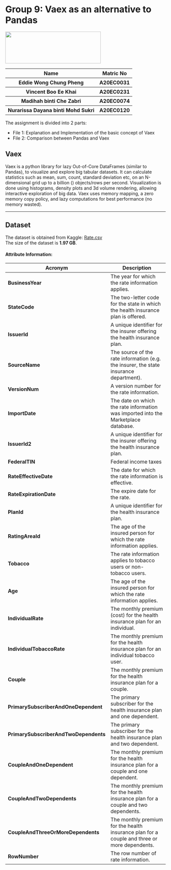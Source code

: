 # **Group 9: Vaex as an alternative to Pandas**
<img src="https://github.com/drshahizan/Python-big-data/blob/main/Assignment%202a/Rojak/vaex.png"  width="300" height="100"><img>

<table>
  <tr>
    <th>Name</th>
    <th>Matric No</th>
  </tr>
  <tr>
    <th>Eddie Wong Chung Pheng </th>
    <th>A20EC0031</th>
  </tr>
  <tr>
    <th>Vincent Boo Ee Khai</th>
    <th>A20EC0231</th>
  </tr>
    <tr>
    <th>Madihah binti Che Zabri </th>
    <th>A20EC0074</th>
  </tr>
  <tr>
    <th>Nurarissa Dayana binti Mohd Sukri</th>
    <th>A20EC0120</th>
  </tr>
</table>

The assignment is divided into 2 parts:<br>
<ul>
  <li>File 1: Explanation and Implementation of the basic concept of Vaex <br></li>
  <li>File 2: Comparison between Pandas and Vaex</li>
</ul>

## Vaex
Vaex is a python library for lazy Out-of-Core DataFrames (similar to Pandas), to visualize and explore big tabular datasets. It can calculate statistics such as mean, sum, count, standard deviation etc, on an N-dimensional grid up to a billion () objects/rows per second. Visualization is done using histograms, density plots and 3d volume rendering, allowing interactive exploration of big data. Vaex uses memory mapping, a zero memory copy policy, and lazy computations for best performance (no memory wasted).

---
**Dataset**
---
The dataset is obtained from Kaggle: <a href="https://www.kaggle.com/datasets/hhs/health-insurance-marketplace?select=Rate.csv">Rate.csv</a>  <br>
The size of the dataset is <b> 1.97 GB</b>.

#### Attribute Information:
| Acronym | Description |
| --- | --- |
| **BusinessYear** |   The year for which the rate information applies.  |
|**StateCode** |  The two-letter code for the state in which the health insurance plan is offered.  |
| **IssuerId** | A unique identifier for the insurer offering the health insurance plan. |
| **SourceName** |  The source of the rate information (e.g. the insurer, the state insurance department). |
| **VersionNum** | A version number for the rate information.  |
| **ImportDate** |  The date on which the rate information was imported into the Marketplace database.   |
| **IssuerId2** | A unique identifier for the insurer offering the health insurance plan.  |
| **FederalTIN** | Federal income taxes  |
| **RateEffectiveDate** |  The date for which the rate information is effective.   |
|**RateExpirationDate** |  The expire date for the rate. |
| **PlanId** | A unique identifier for the health insurance plan. |
| **RatingAreaId** | The age of the insured person for which the rate information applies.  |
| **Tobacco** | The rate information applies to tobacco users or non-tobacco users. |
| **Age** |   The age of the insured person for which the rate information applies.  |
| **IndividualRate** |  The monthly premium (cost) for the health insurance plan for an individual.  |
| **IndividualTobaccoRate** | The monthly premium for the health insurance plan for an individual tobacco user.  |
| **Couple** | The monthly premium for the health insurance plan for a couple.  |
|**PrimarySubscriberAndOneDependent** |  The primary subscriber for the health insurance plan and one dependent. |
| **PrimarySubscriberAndTwoDependents** | The primary subscriber for the health insurance plan and two dependent. |
| **CoupleAndOneDependent** | The monthly premium for the health insurance plan for a couple and one dependent. |
| **CoupleAndTwoDependents** | The monthly premium for the health insurance plan for a couple and two dependents.  |
| **CoupleAndThreeOrMoreDependents** |  The monthly premium for the health insurance plan for a couple and three or more dependents.   |
| **RowNumber** | The row number of rate information.  |
